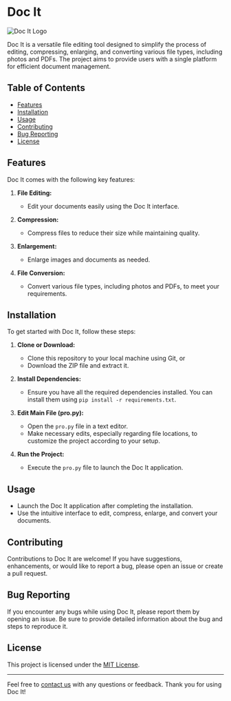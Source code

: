 # Doc It

![Doc It Logo](link/to/logo.png) <!-- Add a logo image if available -->

Doc It is a versatile file editing tool designed to simplify the process of editing, compressing, enlarging, and converting various file types, including photos and PDFs. The project aims to provide users with a single platform for efficient document management.

## Table of Contents

- [Features](#features)
- [Installation](#installation)
- [Usage](#usage)
- [Contributing](#contributing)
- [Bug Reporting](#bug-reporting)
- [License](#license)

## Features

Doc It comes with the following key features:

1. **File Editing:**
   - Edit your documents easily using the Doc It interface.

2. **Compression:**
   - Compress files to reduce their size while maintaining quality.

3. **Enlargement:**
   - Enlarge images and documents as needed.

4. **File Conversion:**
   - Convert various file types, including photos and PDFs, to meet your requirements.

## Installation

To get started with Doc It, follow these steps:

1. **Clone or Download:**
   - Clone this repository to your local machine using Git, or
   - Download the ZIP file and extract it.

2. **Install Dependencies:**
   - Ensure you have all the required dependencies installed. You can install them using `pip install -r requirements.txt`.

3. **Edit Main File (pro.py):**
   - Open the `pro.py` file in a text editor.
   - Make necessary edits, especially regarding file locations, to customize the project according to your setup.

4. **Run the Project:**
   - Execute the `pro.py` file to launch the Doc It application.

## Usage

- Launch the Doc It application after completing the installation.
- Use the intuitive interface to edit, compress, enlarge, and convert your documents.

## Contributing

Contributions to Doc It are welcome! If you have suggestions, enhancements, or would like to report a bug, please open an issue or create a pull request.

## Bug Reporting

If you encounter any bugs while using Doc It, please report them by opening an issue. Be sure to provide detailed information about the bug and steps to reproduce it.

## License

This project is licensed under the [MIT License](LICENSE).

---

Feel free to [contact us](mailto:your.email@example.com) with any questions or feedback. Thank you for using Doc It!
